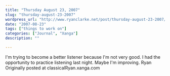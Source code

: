 ```yaml
---
title: "Thursday August 23, 2007"
slug: "thursday-august-23-2007"
wordpress_url: "http://www.ryanclarke.net/post/thursday-august-23-2007/"
date: "2007-08-23"
tags: ["things to work on"]
categories: ["Journal", "Xanga"]
description: ""

---
```


I'm trying to become a better listener because I'm not very good. I had the opportunity to practice listening last night. Maybe I'm improving.
Ryan
Originally posted at classicalRyan.xanga.com
